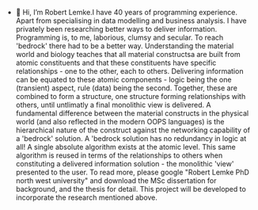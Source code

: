 - 👋 Hi, I’m Robert Lemke.I have 40 years of programming experience. Apart from specialising in data modelling and business analysis. I have privately been researching better ways to deliver information. Programming is, to me, laborious, clumsy and secular. To reach 'bedrock' there had to be a better way. 
Understanding the material world and biology teaches that all material constructsa are  built from atomic constituents and that these constituents have specific relationships - one to the other, each to others.
Delivering information can be equated to these atomic components - logic being the one (transient) aspect, rule (data) being the second. 
Together, these are combined to form a structure, one structure forming relationships with others, until untlimatly a final monolithic view is delivered.
A fundamental difference between the material constructs in the physical world (and also reflected in the modern OOPS languages) is the hierarchical nature of the construct against the networking capability of a 'bedrock' solution.
A 'bedrock solution has no redundancy in logic at all! A single absolute algorithm exists at the atomic level. This same algorithm is reused in terms of the relationships to others when constituting a delivered information solution - the monolithic 'view' presented to the user. 
To read more, please google "Robert Lemke PhD north west university" and download the MSc dissertation for background, and the thesis for detail.
This project will be developed to incorporate the research mentioned above.

